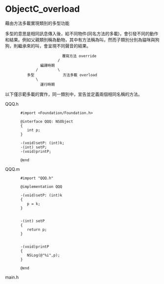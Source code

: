# ObjectC_overload
藉由方法多載實現類別的多型功能

多型的意思是相同訊息傳入後，給不同物件(同名方法的多載)，會引發不同的動作和結果。例如父親類別稱為動物，其中有方法稱為叫，然而子類別分別為貓咪與狗狗，則繼承來的叫，會呈現不同聲音的結果。

                              覆寫方法 override
                            /
                    編譯時期 
                  /         \ 
              多型             方法多載 overload
                  \
                    運行時期

以下僅示範多載的實作，同一類別中，宣告並定義兩個相同名稱的方法。

QQQ.h

           #import <Foundation/Foundation.h>
           
           @interface QQQ: NSObject
           {
              int p;
           }
           
           -(void)setP: (int)k;
           -(int) setP;
           -(void)printP;
           
           @end

QQQ.m

           #import "QQQ.h"
           
           @implementation QQQ
           
           -(void)setP: (int)k
           {
              p = k;
           }
           
           
           -(int) setP
           {
              return p;
           }
           
           
           -(void)printP
           {
              NSLog(@"%i",p);
           }
          
           @end

main.h
